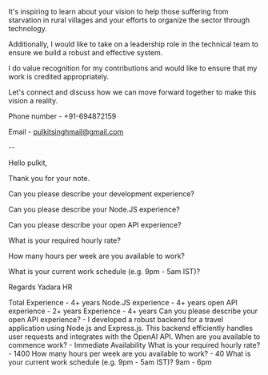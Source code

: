 It's inspiring to learn about your vision to help those suffering from starvation in rural villages and your efforts to organize the sector through technology.

Additionally, I would like to take on a leadership role in the technical team to ensure we build a robust and effective system.

I do value recognition for my contributions and would like to ensure that my work is credited appropriately.

Let's connect and discuss how we can move forward together to make this vision a reality.

Phone number - +91-694872159

Email - pulkitsinghmail@gmail.com

--

Hello pulkit,

Thank you for your note.

Can you please describe your development experience?

Can you please describe your Node.JS experience?

Can you please describe your open API experience?

What is your required hourly rate?

How many hours per week are you available to work?

What is your current work schedule (e.g. 9pm - 5am IST)?

Regards
Yadara HR

Total Experience - 4+ years
Node.JS experience - 4+ years
open API experience - 2+ years
Experience - 4+ years
Can you please describe your open API experience? - I developed a robust backend for a travel application using Node.js and Express.js. This backend efficiently handles user requests and integrates with the OpenAI API.
When are you available to commence work? - Immediate Availability
What is your required hourly rate? - 1400
How many hours per week are you available to work? - 40
What is your current work schedule (e.g. 9pm - 5am IST)? 9am - 6pm
